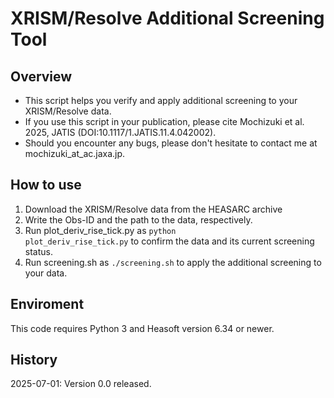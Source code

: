 # XRISM/Resolve Additional Screening Tool

## Overview
- This script helps you verify and apply additional screening to your XRISM/Resolve data.
- If you use this script in your publication, please cite Mochizuki et al. 2025, JATIS (DOI:10.1117/1.JATIS.11.4.042002).
- Should you encounter any bugs, please don't hesitate to contact me at mochizuki_at_ac.jaxa.jp.

## How to use
1. Download the XRISM/Resolve data from the HEASARC archive
2. Write the Obs-ID and the path to the data, respectively.
3. Run plot_deriv_rise_tick.py as <code>python plot_deriv_rise_tick.py</code> to confirm the data and its current screening status.
4. Run screening.sh as <code>./screening.sh</code> to apply the additional screening to your data.

## Enviroment
This code requires Python 3 and Heasoft version 6.34 or newer.

## History
2025-07-01: Version 0.0 released.
